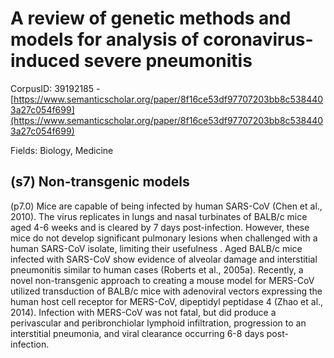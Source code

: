 # A review of genetic methods and models for analysis of coronavirus-induced severe pneumonitis

CorpusID: 39192185 - [https://www.semanticscholar.org/paper/8f16ce53df97707203bb8c5384403a27c054f699](https://www.semanticscholar.org/paper/8f16ce53df97707203bb8c5384403a27c054f699)

Fields: Biology, Medicine

## (s7) Non-transgenic models
(p7.0) Mice are capable of being infected by human SARS-CoV (Chen et al., 2010). The virus replicates in lungs and nasal turbinates of BALB/c mice aged 4-6 weeks and is cleared by 7 days post-infection. However, these mice do not develop significant pulmonary lesions when challenged with a human SARS-CoV isolate, limiting their usefulness . Aged BALB/c mice infected with SARS-CoV show evidence of alveolar damage and interstitial pneumonitis similar to human cases (Roberts et al., 2005a). Recently, a novel non-transgenic approach to creating a mouse model for MERS-CoV utilized transduction of BALB/c mice with adenoviral vectors expressing the human host cell receptor for MERS-CoV, dipeptidyl peptidase 4 (Zhao et al., 2014). Infection with MERS-CoV was not fatal, but did produce a perivascular and peribronchiolar lymphoid infiltration, progression to an interstitial pneumonia, and viral clearance occurring 6-8 days post-infection.

